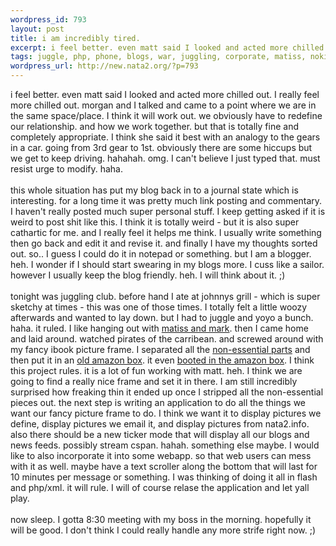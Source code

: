 ```yaml
--- 
wordpress_id: 793
layout: post
title: i am incredibly tired.
excerpt: i feel better. even matt said I looked and acted more chilled out. I really feel more chilled out. morgan and I talked and came to a point where we are in the same space/place. I think it will work out. we obviously have to redefine our relationship. and how we work together. but that is totally fine and completely appropriate. I think she said it best with an analogy to the gears in a car. going...
tags: juggle, php, phone, blogs, war, juggling, corporate, matiss, nokia, blogger
wordpress_url: http://new.nata2.org/?p=793
---
```

i feel better. even matt said I looked and acted more chilled out. I really feel more chilled out. morgan and I talked and came to a point where we are in the same space/place. I think it will work out. we obviously have to redefine our relationship. and how we work together. but that is totally fine and completely appropriate. I think she said it best with an analogy to the gears in a car. going from 3rd gear to 1st. obviously there are some hiccups but we get to keep driving. hahahah. omg. I can't believe I just typed that. must resist urge to modify. haha. 
<br/><br/>this whole situation has put my blog back in to a journal state which is interesting. for a long time it was pretty much link posting and commentary. I haven't really posted much super personal stuff. I keep getting asked if it is weird to post shit like this. I think it is totally weird  - but it is also super cathartic for me. and I really feel it helps me think. I usually write something then go back and edit it and revise it. and finally I have my thoughts sorted out. so.. I guess I could do it in notepad or something. but I am a blogger. heh. I wonder if I should start swearing in my blogs more. I cuss like a sailor. however I usually keep the blog friendly. heh. I will think about it. ;)<br/><br/>tonight was juggling club. before hand I ate at johnnys grill - which is super sketchy at times - this was one of those times. I totally felt a little woozy afterwards and wanted to lay down. but I had to juggle and yoyo a bunch. haha. it ruled. I like hanging out with <a href="http://www.nata2.info/?path=pictures%2Fmisc%2Fphone_camera%2Fphotolog&amp;img=1080101255-Nokia6600(006).jpg">matiss and mark</a>. then I came home and laid around. watched pirates of the carribean. and screwed around with my fancy ibook picture frame. I separated all the <a href="http://www.nata2.info/?path=pictures%2Fmisc%2Fphone_camera%2Fphotolog&amp;img=1080109043-Nokia6600(010).jpg">non-essential parts</a> and then put it in an <a href="http://www.nata2.info/?path=pictures%2Fmisc%2Fphone_camera%2Fphotolog&amp;img=1080111718-Nokia6600(014).jpg">old amazon box</a>. it even <a href="http://www.nata2.info/?path=pictures%2Fmisc%2Fphone_camera%2Fphotolog&amp;img=1080111294-Nokia6600(012).jpg">booted in the amazon box</a>. I think this project rules. it is a lot of fun working with matt. heh. I think we are going to find a really nice frame and set it in there. I am still incredibly surprised how freaking thin it ended up once I stripped all the non-essential pieces out. 
the next step is writing an application to do all the things we want our fancy picture frame to do. I think we want it to display pictures we define, display pictures we email it, and display pictures from nata2.info. also there should be a new ticker mode that will display all our blogs and news feeds. possibly stream cspan. hahah. something else maybe. I would like to also incorporate it into some webapp. so that web users can mess with it as well. maybe have a text scroller along the bottom that will last for 10 minutes per message or something. I was thinking of doing it all in flash and php/xml. it will rule. I will of course relase the application and let yall play. <br/><br/>now sleep. I gotta 8:30 meeting with my boss in the morning. hopefully it will be good. I don't think I could really handle any more strife right now. ;)
